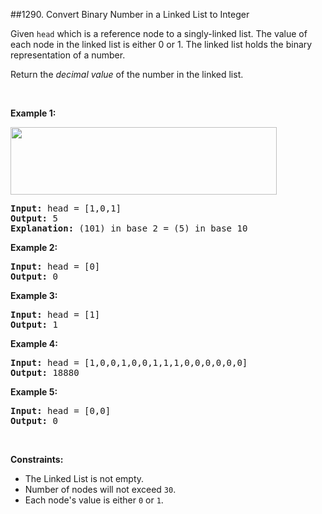 ##1290. Convert Binary Number in a Linked List to Integer
<p>Given <code>head</code> which is a reference node to&nbsp;a singly-linked list. The value of each node in the linked list is either 0 or 1. The linked list holds the binary representation of a number.</p>

<p>Return the <em>decimal value</em> of the number in the linked list.</p>

<p>&nbsp;</p>
<p><strong>Example 1:</strong></p>
<img alt="" src="https://assets.leetcode.com/uploads/2019/12/05/graph-1.png" style="width: 426px; height: 108px;" />
<pre>
<strong>Input:</strong> head = [1,0,1]
<strong>Output:</strong> 5
<strong>Explanation:</strong> (101) in base 2 = (5) in base 10
</pre>

<p><strong>Example 2:</strong></p>

<pre>
<strong>Input:</strong> head = [0]
<strong>Output:</strong> 0
</pre>

<p><strong>Example 3:</strong></p>

<pre>
<strong>Input:</strong> head = [1]
<strong>Output:</strong> 1
</pre>

<p><strong>Example 4:</strong></p>

<pre>
<strong>Input:</strong> head = [1,0,0,1,0,0,1,1,1,0,0,0,0,0,0]
<strong>Output:</strong> 18880
</pre>

<p><strong>Example 5:</strong></p>

<pre>
<strong>Input:</strong> head = [0,0]
<strong>Output:</strong> 0
</pre>

<p>&nbsp;</p>
<p><strong>Constraints:</strong></p>

<ul>
	<li>The Linked List is not empty.</li>
	<li>Number of nodes&nbsp;will not exceed <code>30</code>.</li>
	<li>Each node&#39;s value is either&nbsp;<code>0</code> or <code>1</code>.</li>
</ul>